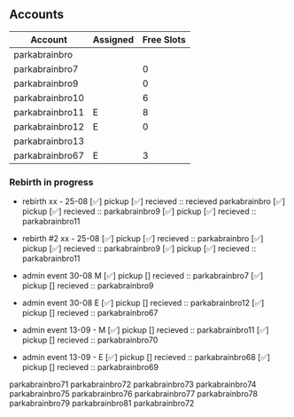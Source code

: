 ## Accounts

| Account           | Assigned      | Free Slots |
|-------------------|---------------|------------|
| parkabrainbro     |               |            | fuse machine
| parkabrainbro7    |               |     0      |
| parkabrainbro9    |               |     0      |
| parkabrainbro10   |               |     6      |
| parkabrainbro11   |     E         |     8      |
| parkabrainbro12   |     E         |     0      |
| parkabrainbro13   |               |            |
| parkabrainbro67   |     E         |     3      | 


### Rebirth in progress

- rebirth xx - 25-08
[✅] pickup [✅] recieved :: recieved parkabrainbro
[✅] pickup [✅] recieved :: parkabrainbro9
[✅] pickup [✅] recieved :: parkabrainbro11

- rebirth #2 xx - 25-08
[✅] pickup [✅] recieved :: parkabrainbro
[✅] pickup [✅] recieved :: parkabrainbro9
[✅] pickup [✅] recieved :: parkabrainbro11

- admin event 30-08 M
[✅] pickup [] recieved :: parkabrainbro7
[✅] pickup [] recieved :: parkabrainbro9

- admin event 30-08 E
[✅] pickup [] recieved :: parkabrainbro12
[✅] pickup [] recieved :: parkabrainbro67

- admin event 13-09 - M
[✅] pickup [] recieved :: parkabrainbro11
[✅] pickup [] recieved :: parkabrainbro70

- admin event 13-09 - E
[✅] pickup [] recieved :: parkabrainbro68
[✅] pickup [] recieved :: parkabrainbro69


parkabrainbro71
parkabrainbro72
parkabrainbro73
parkabrainbro74
parkabrainbro75
parkabrainbro76
parkabrainbro77
parkabrainbro78
parkabrainbro79
parkabrainbro81
parkabrainbro72

